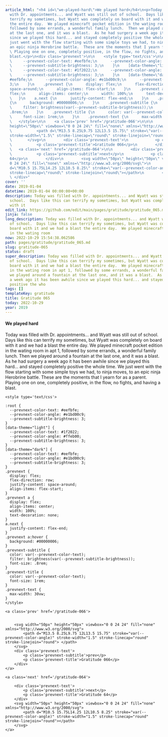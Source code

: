 ```yaml
---
article_html: "<h4 id=\"we-played-hard\">We played hard</h4>\n<p>Today was filled
  with Dr. appointments... and Wyatt was still out of school.  Days like this can
  terrify my sometimes, but Wyatt was completely on board with it and we had a blast
  the entire day.  We played minecraft pocket edition in the wating room in apt 1,
  followed by some errands, a wonderful family lunch.  Then we played around a fountain
  at the last one, and it was a blast.  As he had surgery a week ago it has been awhile
  since we played this hard... and stayed completely positive the whole time.  We
  just went with the flow starting with some simple toys we had, to ninja moves, to
  an epic ninja Herobrine battle.  These are the moments that I yearn for as a parent.
  \ Playing one on one, completely positive, in the flow, no fights, and having a
  blast.</p>\n<div class='prevnext'>\n\n    <style type='text/css'>\n\n    :root {\n
  \     --prevnext-color-text: #eefbfe;\n      --prevnext-color-angle: #e1bd00c9;\n
  \     --prevnext-subtitle-brightness: 3;\n    }\n    [data-theme=\"light\"] {\n
  \     --prevnext-color-text: #1f2022;\n      --prevnext-color-angle: #ffeb00;\n
  \     --prevnext-subtitle-brightness: 3;\n    }\n    [data-theme=\"dark\"] {\n      --prevnext-color-text:
  #eefbfe;\n      --prevnext-color-angle: #e1bd00c9;\n      --prevnext-subtitle-brightness:
  3;\n    }\n    .prevnext {\n      display: flex;\n      flex-direction: row;\n      justify-content:
  space-around;\n      align-items: flex-start;\n    }\n    .prevnext a {\n      display:
  flex;\n      align-items: center;\n      width: 100%;\n      text-decoration: none;\n
  \   }\n    a.next {\n      justify-content: flex-end;\n    }\n    .prevnext a:hover
  {\n      background: #00000006;\n    }\n    .prevnext-subtitle {\n      color: var(--prevnext-color-text);\n
  \     filter: brightness(var(--prevnext-subtitle-brightness));\n      font-size:
  .8rem;\n    }\n    .prevnext-title {\n      color: var(--prevnext-color-text);\n
  \     font-size: 1rem;\n    }\n    .prevnext-text {\n      max-width: 30vw;\n    }\n
  \   </style>\n\n    <a class='prev' href='/gratitude-066'>\n\n\n        <svg width=\"50px\"
  height=\"50px\" viewbox=\"0 0 24 24\" fill=\"none\" xmlns=\"http://www.w3.org/2000/svg\">\n
  \           <path d=\"M13.5 8.25L9.75 12L13.5 15.75\" stroke=\"var(--prevnext-color-angle)\"
  stroke-width=\"1.5\" stroke-linecap=\"round\" stroke-linejoin=\"round\"> </path>\n
  \       </svg>\n        <div class='prevnext-text'>\n            <p class='prevnext-subtitle'>prev</p>\n
  \           <p class='prevnext-title'>Gratitude 066</p>\n        </div>\n    </a>\n\n
  \   <a class='next' href='/gratitude-064'>\n\n        <div class='prevnext-text'>\n
  \           <p class='prevnext-subtitle'>next</p>\n            <p class='prevnext-title'>Gratitude
  64</p>\n        </div>\n        <svg width=\"50px\" height=\"50px\" viewbox=\"0
  0 24 24\" fill=\"none\" xmlns=\"http://www.w3.org/2000/svg\">\n            <path
  d=\"M10.5 15.75L14.25 12L10.5 8.25\" stroke=\"var(--prevnext-color-angle)\" stroke-width=\"1.5\"
  stroke-linecap=\"round\" stroke-linejoin=\"round\"></path>\n        </svg>\n    </a>\n
  \ </div>"
cover: ''
date: 2019-01-04
datetime: 2019-01-04 00:00:00+00:00
description: Today was filled with Dr. appointments... and Wyatt was still out of
  school.  Days like this can terrify my sometimes, but Wyatt was completely on board
  with it
edit_link: https://github.com/edit/main/pages/gratitude/gratitude_065.md
jinja: false
long_description: Today was filled with Dr. appointments... and Wyatt was still out
  of school.  Days like this can terrify my sometimes, but Wyatt was completely on
  board with it and we had a blast the entire day.  We played minecraft pocket edition
  in the wating room
now: 2022-10-29 15:54:38.062586
path: pages/gratitude/gratitude_065.md
slug: gratitude-065
status: draft
super_description: Today was filled with Dr. appointments... and Wyatt was still out
  of school.  Days like this can terrify my sometimes, but Wyatt was completely on
  board with it and we had a blast the entire day.  We played minecraft pocket edition
  in the wating room in apt 1, followed by some errands, a wonderful family lunch.  Then
  we played around a fountain at the last one, and it was a blast.  As he had surgery
  a week ago it has been awhile since we played this hard... and stayed completely
  positive the who
tags: []
templateKey: gratitude
title: Gratitude 065
today: 2022-10-29
year: 2019
---
```


#### We played hard

Today was filled with Dr. appointments... and Wyatt was still out of school.  Days like this can terrify my sometimes, but Wyatt was completely on board with it and we had a blast the entire day.  We played minecraft pocket edition in the wating room in apt 1, followed by some errands, a wonderful family lunch.  Then we played around a fountain at the last one, and it was a blast.  As he had surgery a week ago it has been awhile since we played this hard... and stayed completely positive the whole time.  We just went with the flow starting with some simple toys we had, to ninja moves, to an epic ninja Herobrine battle.  These are the moments that I yearn for as a parent.  Playing one on one, completely positive, in the flow, no fights, and having a blast.
<div class='prevnext'>

    <style type='text/css'>

    :root {
      --prevnext-color-text: #eefbfe;
      --prevnext-color-angle: #e1bd00c9;
      --prevnext-subtitle-brightness: 3;
    }
    [data-theme="light"] {
      --prevnext-color-text: #1f2022;
      --prevnext-color-angle: #ffeb00;
      --prevnext-subtitle-brightness: 3;
    }
    [data-theme="dark"] {
      --prevnext-color-text: #eefbfe;
      --prevnext-color-angle: #e1bd00c9;
      --prevnext-subtitle-brightness: 3;
    }
    .prevnext {
      display: flex;
      flex-direction: row;
      justify-content: space-around;
      align-items: flex-start;
    }
    .prevnext a {
      display: flex;
      align-items: center;
      width: 100%;
      text-decoration: none;
    }
    a.next {
      justify-content: flex-end;
    }
    .prevnext a:hover {
      background: #00000006;
    }
    .prevnext-subtitle {
      color: var(--prevnext-color-text);
      filter: brightness(var(--prevnext-subtitle-brightness));
      font-size: .8rem;
    }
    .prevnext-title {
      color: var(--prevnext-color-text);
      font-size: 1rem;
    }
    .prevnext-text {
      max-width: 30vw;
    }
    </style>
    
    <a class='prev' href='/gratitude-066'>
    

        <svg width="50px" height="50px" viewbox="0 0 24 24" fill="none" xmlns="http://www.w3.org/2000/svg">
            <path d="M13.5 8.25L9.75 12L13.5 15.75" stroke="var(--prevnext-color-angle)" stroke-width="1.5" stroke-linecap="round" stroke-linejoin="round"> </path>
        </svg>
        <div class='prevnext-text'>
            <p class='prevnext-subtitle'>prev</p>
            <p class='prevnext-title'>Gratitude 066</p>
        </div>
    </a>
    
    <a class='next' href='/gratitude-064'>
    
        <div class='prevnext-text'>
            <p class='prevnext-subtitle'>next</p>
            <p class='prevnext-title'>Gratitude 64</p>
        </div>
        <svg width="50px" height="50px" viewbox="0 0 24 24" fill="none" xmlns="http://www.w3.org/2000/svg">
            <path d="M10.5 15.75L14.25 12L10.5 8.25" stroke="var(--prevnext-color-angle)" stroke-width="1.5" stroke-linecap="round" stroke-linejoin="round"></path>
        </svg>
    </a>
  </div>